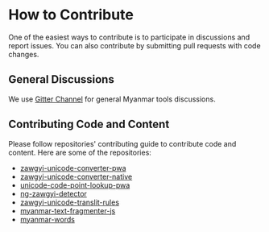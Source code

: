 # How to Contribute

One of the easiest ways to contribute is to participate in discussions and report issues. You can also contribute by submitting pull requests with code changes.

## General Discussions

We use [Gitter Channel](https://gitter.im/myanmartools/community) for general Myanmar tools discussions.

## Contributing Code and Content

Please follow repositories' contributing guide to contribute code and content. Here are some of the repositories:

* [zawgyi-unicode-converter-pwa](https://github.com/myanmartools/zawgyi-unicode-converter-pwa)
* [zawgyi-unicode-converter-native](https://github.com/myanmartools/zawgyi-unicode-converter-native)
* [unicode-code-point-lookup-pwa](https://github.com/myanmartools/unicode-code-point-lookup-pwa)
* [ng-zawgyi-detector](https://github.com/myanmartools/ng-zawgyi-detector)
* [zawgyi-unicode-translit-rules](https://github.com/myanmartools/zawgyi-unicode-translit-rules)
* [myanmar-text-fragmenter-js](https://github.com/myanmartools/myanmar-text-fragmenter-js)
* [myanmar-words](https://github.com/myanmartools/myanmar-words)
